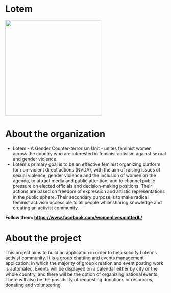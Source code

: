 # **Lotem**

<img src="https://i.ibb.co/xHkLXwg/LOTIM-LOGO.jpg" width="300" height="300"/>

# **About the organization**

* Lotem - A Gender Counter-terrorism Unit - unites feminist women across the country who are interested in feminist activism against sexual and gender violence.
* Lotem's primary goal is to be an effective feminist organizing platform for non-violent direct actions (NVDA), with the aim of raising issues of sexual violence, gender violence and the inclusion of women on the agenda, to attract media and public attention, and to channel public pressure on elected officials and decision-making positions. Their actions are based on freedom of expression and artistic representations in the public sphere. Their secondary purpose is to make radical feminist activism accessible to all people while sharing knowledge and creating an activist community.

**Follow them: https://www.facebook.com/womenlivesmatterIL/**


# **About the project**
This project aims to build an application in order to help solidify Lotem's activist community. It is a group chatting and events management application; in which the majority of group creation and event posting work is automated. Events will be displayed on a calendar either by city or the whole country, and there will be the option of organizing national events. There will also be the possibility of requesting donations or resources, donating and volunteering.
